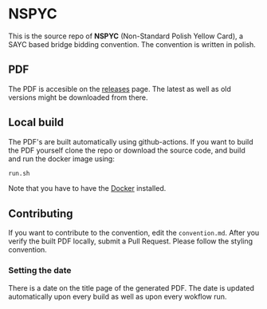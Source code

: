 # NSPYC
This is the source repo of **NSPYC** (Non-Standard Polish Yellow Card), a SAYC based bridge bidding convention. The convention is written in polish.

## PDF
The PDF is accesible on the [releases](https://github.com/ThePinion/nspyc/releases) page. The latest as well as old versions might be downloaded from there.

## Local build
The PDF's are built automatically using github-actions. If you want to build the PDF yourself clone the repo or download the source code, and build and run the docker image using:
```bash
run.sh
``` 
Note that you have to have the [Docker](https://www.docker.com/) installed.

## Contributing
If you want to contribute to the convention, edit the `convention.md`. After you verify the built PDF locally, submit a Pull Request. Please follow the styling convention. 

### Setting the date
There is a date on the title page of the generated PDF. The date is updated automatically upon every build as well as upon every wokflow run.
